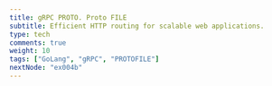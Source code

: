 ```yaml
---
title: gRPC PROTO. Proto FILE
subtitle: Efficient HTTP routing for scalable web applications.
type: tech
comments: true
weight: 10
tags: ["GoLang", "gRPC", "PROTOFILE"]
nextNode: "ex004b"
---
```

